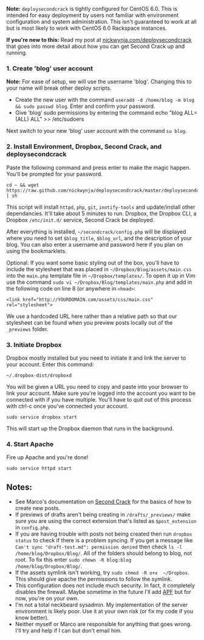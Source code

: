 **Note:** `deploysecondcrack` is tightly configured for CentOS 6.0. This is intended for easy deployment by users not familiar with environment configuration and system administration. This isn't guaranteed to work at all but is most likely to work with  CentOS 6.0 Rackspace instances. 

**If you're new to this:** Read my post at [nickwynja.com/deploysecondcrack](http://nickwynja.com/deploysecondcrack) that goes into more detail about how you can get Second Crack up and running.

### 1. Create 'blog' user account

**Note:** For ease of setup, we will use the username 'blog'. Changing this to your name will break other deploy scripts.

- Create the new user with the command `useradd -d /home/blog -m blog && sudo passwd blog`. Enter and confirm your password.
- Give 'blog' sudo permissions by entering the command echo "blog ALL=(ALL) ALL" >> /etc/sudoers

Next switch to your new 'blog' user account with the command `su blog`.

### 2. Install Environment, Dropbox, Second Crack, and deploysecondcrack

 Paste the following command and press enter to make the magic happen. You'll be prompted for your password.

    cd ~ && wget https://raw.github.com/nickwynja/deploysecondcrack/master/deploysecondcrack.sh | sh
    
This script will install `httpd`, `php`, `git`, `inotify-tools` and update/install other dependancies. It'll take about 5 minutes to run. Dropbox, the Dropbox CLI, a Dropbox `/etc/init.d/` service, Second Crack be deployed.

After everything is installed, `~/secondcrack/config.php` will be displayed where you need to set `$blog_title`, `$blog_url`, and the description of your blog. You can also enter a username and password here if you plan on using the bookmarklets.

Optional: If you want some basic styling out of the box, you'll have to include the stylesheet that was placed in `~/Dropbox/Blog/assets/main.css` into the `main.php` template file in `~/Dropbox/templates/`. To open it up in Vim use the command `sudo vi ~/Dropbox/Blog/templates/main.php` and add in the following code on line 8 (or anywhere in `<head>`:

    <link href="http://YOURDOMAIN.com/assets/css/main.css" rel="stylesheet">
    
We use a hardcoded URL here rather than a relative path so that our stylesheet can be found when you preview posts locally out of the `_previews` folder. 

### 3. Initiate Dropbox


Dropbox mostly installed but you need to initiate it and link the server to your account. Enter this command:

    ~/.dropbox-dist/dropboxd

You will be given a URL you need to copy and paste into your browser to link your account. Make sure you're logged into the account you want to be connected with if you have multiple. You'll have to quit out of this process with ctrl-c once you've connected your account.
    
    sudo service dropbox start

This will start up the Dropbox daemon that runs in the background.


### 4. Start Apache

Fire up Apache and you're done! 

    sudo service httpd start

    
## Notes:

- See Marco's documentation on [Second Crack](https://github.com/marcoarment/secondcrack) for the basics of how to create new posts.
- If previews of drafts aren't being creating in `/drafts/_previews/` make sure you are using the correct extension that's listed as `$post_extension` in `config.php`.
- If you are having trouble with posts not being created then run `dropbox status` to check if there is a problem syncing. If you get a message like `Can't sync "draft-test.md": permission denied` then check `ls -l /home/blog/Dropbox/Blog/`. All of the folders should belong to blog, not root. To fix this enter `sudo chown -R blog:blog /home/blog/Dropbox/Blog/`.
- If the assets symlink isn't working, try `sudo chmod -R o+x  ~/Dropbox`. This should give apache the permissions to follow the symlink.
- This configuration does not include much security. In fact, it completely disables the firewall. Maybe sometime in the future I'll add [APF](http://www.rfxn.com/projects/advanced-policy-firewall/) but for now, you're on your own.
- I'm not a total neckbeard sysadmin. My implementation of the server environment is likely poor. Use it at your own risk (or fix my code if you know better).
- Neither myself or Marco are responsible for anything that goes wrong. I'll try and help if I can but don't email him.
